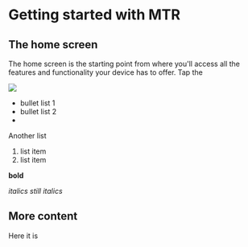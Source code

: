 # Getting started with MTR
## The home screen
The home screen is the starting point from where you'll access all the features and functionality your device has to offer. Tap the 

<img src="/doc/images/MTR/HomeScreen.png"/>

* bullet list 1
* bullet list 2
* 
Another list

1. list item
2. list item

**bold**

*italics
still italics*

## More content
Here it is
